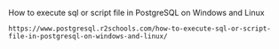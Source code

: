How to execute sql or script file in PostgreSQL on Windows and Linux
```
https://www.postgresql.r2schools.com/how-to-execute-sql-or-script-file-in-postgresql-on-windows-and-linux/
```

